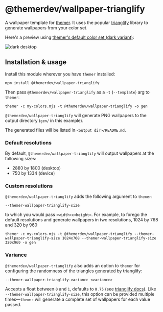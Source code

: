 # @themerdev/wallpaper-trianglify

A wallpaper template for [themer](https://github.com/themerdev/themer). It uses the popular [trianglify](https://github.com/qrohlf/trianglify) library to generate wallpapers from your color set.

Here's a preview using [themer's default color set (dark variant)](https://github.com/themerdev/themer/tree/main/cli/packages/colors-default):

![dark desktop](https://cdn.jsdelivr.net/gh/themerdev/themer@6b157118bcaa51c3031801a1a213f78db294578b/cli/packages/wallpaper-trianglify/assets/themer-wallpaper-trianglify-dark-2880x1800-0.75-1.png)

## Installation & usage

Install this module wherever you have `themer` installed:

    npm install @themerdev/wallpaper-trianglify

Then pass `@themerdev/wallpaper-trianglify` as a `-t` (`--template`) arg to `themer`:

    themer -c my-colors.mjs -t @themerdev/wallpaper-trianglify -o gen

`@themerdev/wallpaper-trianglify` will generate PNG wallpapers to the output directory (`gen/` in this example).

The generated files will be listed in `<output dir>/README.md`.

### Default resolutions

By default, `@themerdev/wallpaper-trianglify` will output wallpapers at the following sizes:

- 2880 by 1800 (desktop)
- 750 by 1334 (device)

### Custom resolutions

`@themerdev/wallpaper-trianglify` adds the following argument to `themer`:

    --themer-wallpaper-trianglify-size

to which you would pass `<width>x<height>`. For example, to forego the default resolutions and generate wallpapers in two resolutions, 1024 by 768 and 320 by 960:

    themer -c my-colors.mjs -t @themerdev/wallpaper-trianglify --themer-wallpaper-trianglify-size 1024x768 --themer-wallpaper-trianglify-size 320x960 -o gen

### Variance

`@themerdev/wallpaper-trianglify` also adds an option to `themer` for configuring the randomness of the triangles generated by trianglify:

    --themer-wallpaper-trianglify-variance <variance>

Accepts a float between `0` and `1`, defaults to `0.75` (see [trianglify docs](https://github.com/qrohlf/trianglify#variance)). Like `--themer-wallpaper-trianglify-size`, this option can be provided multiple times—`themer` will generate a complete set of wallpapers for each value passed.
